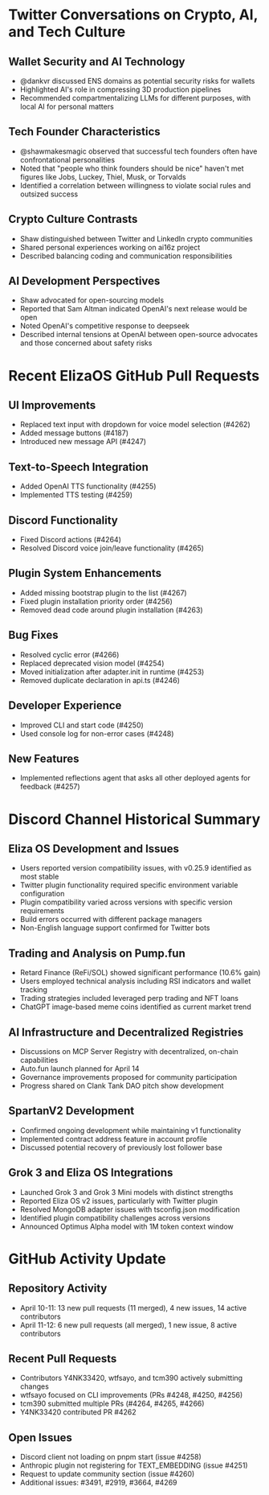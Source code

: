 # Twitter Conversations on Crypto, AI, and Tech Culture

## Wallet Security and AI Technology
- @dankvr discussed ENS domains as potential security risks for wallets
- Highlighted AI's role in compressing 3D production pipelines
- Recommended compartmentalizing LLMs for different purposes, with local AI for personal matters

## Tech Founder Characteristics
- @shawmakesmagic observed that successful tech founders often have confrontational personalities
- Noted that "people who think founders should be nice" haven't met figures like Jobs, Luckey, Thiel, Musk, or Torvalds
- Identified a correlation between willingness to violate social rules and outsized success

## Crypto Culture Contrasts
- Shaw distinguished between Twitter and LinkedIn crypto communities
- Shared personal experiences working on ai16z project
- Described balancing coding and communication responsibilities

## AI Development Perspectives
- Shaw advocated for open-sourcing models
- Reported that Sam Altman indicated OpenAI's next release would be open
- Noted OpenAI's competitive response to deepseek
- Described internal tensions at OpenAI between open-source advocates and those concerned about safety risks

# Recent ElizaOS GitHub Pull Requests

## UI Improvements
- Replaced text input with dropdown for voice model selection (#4262)
- Added message buttons (#4187)
- Introduced new message API (#4247)

## Text-to-Speech Integration
- Added OpenAI TTS functionality (#4255)
- Implemented TTS testing (#4259)

## Discord Functionality
- Fixed Discord actions (#4264)
- Resolved Discord voice join/leave functionality (#4265)

## Plugin System Enhancements
- Added missing bootstrap plugin to the list (#4267)
- Fixed plugin installation priority order (#4256)
- Removed dead code around plugin installation (#4263)

## Bug Fixes
- Resolved cyclic error (#4266)
- Replaced deprecated vision model (#4254)
- Moved initialization after adapter.init in runtime (#4253)
- Removed duplicate declaration in api.ts (#4246)

## Developer Experience
- Improved CLI and start code (#4250)
- Used console log for non-error cases (#4248)

## New Features
- Implemented reflections agent that asks all other deployed agents for feedback (#4257)

# Discord Channel Historical Summary

## Eliza OS Development and Issues
- Users reported version compatibility issues, with v0.25.9 identified as most stable
- Twitter plugin functionality required specific environment variable configuration
- Plugin compatibility varied across versions with specific version requirements
- Build errors occurred with different package managers
- Non-English language support confirmed for Twitter bots

## Trading and Analysis on Pump.fun
- Retard Finance (ReFi/SOL) showed significant performance (10.6% gain)
- Users employed technical analysis including RSI indicators and wallet tracking
- Trading strategies included leveraged perp trading and NFT loans
- ChatGPT image-based meme coins identified as current market trend

## AI Infrastructure and Decentralized Registries
- Discussions on MCP Server Registry with decentralized, on-chain capabilities
- Auto.fun launch planned for April 14
- Governance improvements proposed for community participation
- Progress shared on Clank Tank DAO pitch show development

## SpartanV2 Development
- Confirmed ongoing development while maintaining v1 functionality
- Implemented contract address feature in account profile
- Discussed potential recovery of previously lost follower base

## Grok 3 and Eliza OS Integrations
- Launched Grok 3 and Grok 3 Mini models with distinct strengths
- Reported Eliza OS v2 issues, particularly with Twitter plugin
- Resolved MongoDB adapter issues with tsconfig.json modification
- Identified plugin compatibility challenges across versions
- Announced Optimus Alpha model with 1M token context window

# GitHub Activity Update

## Repository Activity
- April 10-11: 13 new pull requests (11 merged), 4 new issues, 14 active contributors
- April 11-12: 6 new pull requests (all merged), 1 new issue, 8 active contributors

## Recent Pull Requests
- Contributors Y4NK33420, wtfsayo, and tcm390 actively submitting changes
- wtfsayo focused on CLI improvements (PRs #4248, #4250, #4256)
- tcm390 submitted multiple PRs (#4264, #4265, #4266)
- Y4NK33420 contributed PR #4262

## Open Issues
- Discord client not loading on pnpm start (issue #4258)
- Anthropic plugin not registering for TEXT_EMBEDDING (issue #4251)
- Request to update community section (issue #4260)
- Additional issues: #3491, #2919, #3664, #4269